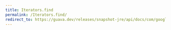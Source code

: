 ```yaml
---
title: Iterators.find
permalink: /Iterators.find/
redirect_to: https://guava.dev/releases/snapshot-jre/api/docs/com/google/common/collect/Iterators.html#find-java.util.Iterator-com.google.common.base.Predicate-
---
```

